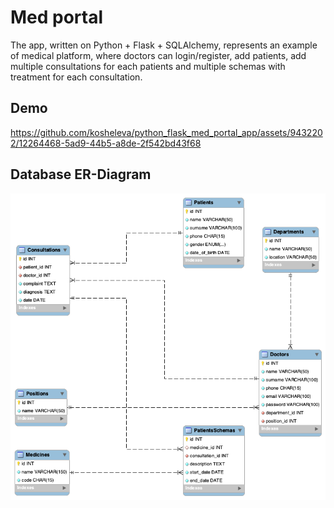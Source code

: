 # Med portal

The app, written on Python + Flask + SQLAlchemy, represents an example of medical platform, where doctors can login/register, add patients, add multiple consultations for each patients and multiple schemas with treatment for each consultation.  

## Demo

https://github.com/kosheleva/python_flask_med_portal_app/assets/9432202/12264468-5ad9-44b5-a8de-2f542bd43f68

## Database ER-Diagram

![ER-Diagram](https://raw.githubusercontent.com/kosheleva/python_flask_med_portal_app/master/db_er_diagram.png)


